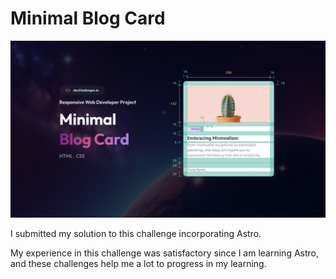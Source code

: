 # Minimal Blog Card
![UI challenge](/public/challenge-27-thumbnail.jpeg)

I submitted my solution to this challenge incorporating Astro.

My experience in this challenge was satisfactory since I am learning Astro, and these challenges help me a lot to progress in my learning.